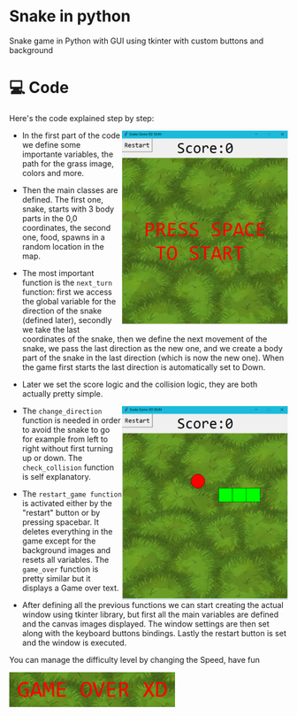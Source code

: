 # Snake in python 
  Snake game in Python with GUI using tkinter with custom buttons and background

# 💻 Code
Here's the code explained step by step:

<img align="right" src="media/snake1.png" width="300" />

- In the first part of the code we define some importante variables, the path for the grass image, colors and more.

- Then the main classes are defined. The first one, snake, starts with 3 body parts in the 0,0 coordinates, the second one, food, spawns in a random location in the map.

- The most important function is the ```next_turn``` function: 
first we access the global variable for the direction of the snake (defined later), secondly we take the last coordinates of the snake, then we define the next movement of the snake, we pass the last direction as the new one, and we create a body part of the snake in the last direction (which is now the new one). When the game first starts the last direction is automatically set to Down.

- Later we set the score logic and the collision logic, they are both actually pretty simple.
<img align="right" src="media/snake2.png" width="300" />

- The ```change_direction``` function is needed in order to avoid the snake to go for example from left to right without first turning up or down. The ```check_collision``` function is self explanatory.

- The ```restart_game function``` is activated either by the "restart" button or by pressing spacebar. It deletes everything in the game except for the background images and resets all variables. The ```game_over``` function is pretty similar but it displays a Game over text.

- After defining all the previous functions we can start creating the actual window using tkinter library, but first all the main variables are defined and the canvas images displayed. The window settings are then set along with the keyboard buttons bindings. Lastly the restart button is set and the window is executed.

You can manage the difficulty level by changing the Speed, have fun


<img align="left" src="media/snake3.png" width="300" />

